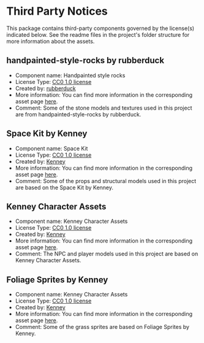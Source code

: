 # Third Party Notices

This package contains third-party components governed by the license(s) indicated below. See the readme files in the project's folder structure for more information about the assets.

## handpainted-style-rocks by rubberduck

- Component name: Handpainted style rocks
- License Type: [CC0 1.0 license](https://creativecommons.org/publicdomain/zero/1.0/)
- Created by: [rubberduck](https://opengameart.org/users/rubberduck)
- More information: You can find more information in the corresponding asset page [here](https://opengameart.org/content/handpainted-style-rocks).
- Comment: Some of the stone models and textures used in this project are from handpainted-style-rocks by rubberduck.

## Space Kit by Kenney

- Component name: Space Kit
- License Type: [CC0 1.0 license](https://creativecommons.org/publicdomain/zero/1.0/)
- Created by: [Kenney](https://kenney.nl/)
- More information: You can find more information in the corresponding asset page [here](https://kenney.nl/assets/space-kit).
- Comment: Some of the props and structural models used in this project are based on the Space Kit by Kenney.

## Kenney Character Assets

- Component name: Kenney Character Assets
- License Type: [CC0 1.0 license](https://creativecommons.org/publicdomain/zero/1.0/)
- Created by: [Kenney](https://kenney.nl/)
- More information: You can find more information in the corresponding asset page [here](https://kenney.itch.io/kenney-character-assets).
- Comment: The NPC and player models used in this project are based on Kenney Character Assets.

## Foliage Sprites by Kenney

- Component name: Kenney Character Assets
- License Type: [CC0 1.0 license](https://creativecommons.org/publicdomain/zero/1.0/)
- Created by: [Kenney](https://kenney.nl/)
- More information: You can find more information in the corresponding asset page [here](https://kenney.nl/assets/foliage-sprites).
- Comment: Some of the grass sprites are based on Foliage Sprites by Kenney.
